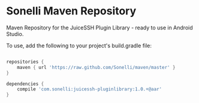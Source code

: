Sonelli Maven Repository
=====

Maven Repository for the JuiceSSH Plugin Library - ready to use in Android Studio.

To use, add the following to your project's build.gradle file:

```gradle

repositories {
    maven { url 'https://raw.github.com/Sonelli/maven/master' }
}

dependencies {
    compile 'com.sonelli:juicessh-pluginlibrary:1.0.+@aar'
}

```
